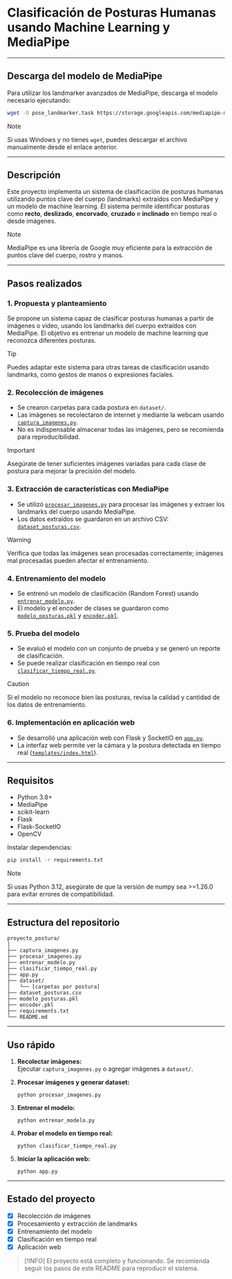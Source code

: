 # Clasificación de Posturas Humanas usando Machine Learning y MediaPipe

---

## Descarga del modelo de MediaPipe

Para utilizar los landmarker avanzados de MediaPipe, descarga el modelo necesario ejecutando:

```sh
wget -O pose_landmarker.task https://storage.googleapis.com/mediapipe-models/pose_landmarker/pose_landmarker_heavy/float16/1/pose_landmarker_heavy.task
```

> [!NOTE]
> Si usas Windows y no tienes `wget`, puedes descargar el archivo manualmente desde el enlace anterior.

---

## Descripción

Este proyecto implementa un sistema de clasificación de posturas humanas utilizando puntos clave del cuerpo (landmarks) extraídos con MediaPipe y un modelo de machine learning. El sistema permite identificar posturas como **recto**, **deslizado**, **encorvado**, **cruzado** e **inclinado** en tiempo real o desde imágenes.

> [!NOTE]
> MediaPipe es una librería de Google muy eficiente para la extracción de puntos clave del cuerpo, rostro y manos.

---

## Pasos realizados

### 1. Propuesta y planteamiento

Se propone un sistema capaz de clasificar posturas humanas a partir de imágenes o video, usando los landmarks del cuerpo extraídos con MediaPipe. El objetivo es entrenar un modelo de machine learning que reconozca diferentes posturas.

> [!TIP]
> Puedes adaptar este sistema para otras tareas de clasificación usando landmarks, como gestos de manos o expresiones faciales.

### 2. Recolección de imágenes

- Se crearon carpetas para cada postura en `dataset/`.
- Las imágenes se recolectaron de internet y mediante la webcam usando [`captura_imagenes.py`](captura_imagenes.py).
- No es indispensable almacenar todas las imágenes, pero se recomienda para reproducibilidad.

> [!IMPORTANT]
> Asegúrate de tener suficientes imágenes variadas para cada clase de postura para mejorar la precisión del modelo.

### 3. Extracción de características con MediaPipe

- Se utilizó [`procesar_imagenes.py`](procesar_imagenes.py) para procesar las imágenes y extraer los landmarks del cuerpo usando MediaPipe.
- Los datos extraídos se guardaron en un archivo CSV: [`dataset_posturas.csv`](dataset_posturas.csv).

> [!WARNING]
> Verifica que todas las imágenes sean procesadas correctamente; imágenes mal procesadas pueden afectar el entrenamiento.

### 4. Entrenamiento del modelo

- Se entrenó un modelo de clasificación (Random Forest) usando [`entrenar_modelo.py`](entrenar_modelo.py).
- El modelo y el encoder de clases se guardaron como [`modelo_posturas.pkl`](modelo_posturas.pkl) y [`encoder.pkl`](encoder.pkl).

### 5. Prueba del modelo

- Se evaluó el modelo con un conjunto de prueba y se generó un reporte de clasificación.
- Se puede realizar clasificación en tiempo real con [`clasificar_tiempo_real.py`](clasificar_tiempo_real.py).

> [!CAUTION]
> Si el modelo no reconoce bien las posturas, revisa la calidad y cantidad de los datos de entrenamiento.

### 6. Implementación en aplicación web

- Se desarrolló una aplicación web con Flask y SocketIO en [`app.py`](app.py).
- La interfaz web permite ver la cámara y la postura detectada en tiempo real ([`templates/index.html`](templates/index.html)).

---

## Requisitos

- Python 3.8+
- MediaPipe
- scikit-learn
- Flask
- Flask-SocketIO
- OpenCV

Instalar dependencias:
```sh
pip install -r requirements.txt
```

> [!NOTE]
> Si usas Python 3.12, asegúrate de que la versión de numpy sea >=1.26.0 para evitar errores de compatibilidad.

---

## Estructura del repositorio

```
proyecto_postura/
│
├── captura_imagenes.py
├── procesar_imagenes.py
├── entrenar_modelo.py
├── clasificar_tiempo_real.py
├── app.py
├── dataset/
│   └── [carpetas por postura]
├── dataset_posturas.csv
├── modelo_posturas.pkl
├── encoder.pkl
├── requirements.txt
└── README.md
```

---

## Uso rápido

1. **Recolectar imágenes:**  
   Ejecutar `captura_imagenes.py` o agregar imágenes a `dataset/`.

2. **Procesar imágenes y generar dataset:**  
   ```
   python procesar_imagenes.py
   ```

3. **Entrenar el modelo:**  
   ```
   python entrenar_modelo.py
   ```

4. **Probar el modelo en tiempo real:**  
   ```
   python clasificar_tiempo_real.py
   ```

5. **Iniciar la aplicación web:**  
   ```
   python app.py
   ```

---

## Estado del proyecto

- [x] Recolección de imágenes
- [x] Procesamiento y extracción de landmarks
- [x] Entrenamiento del modelo
- [x] Clasificación en tiempo real
- [x] Aplicación web

> [!INFO]
> El proyecto está completo y funcionando. Se recomienda seguir los pasos de este README para reproducir el sistema.